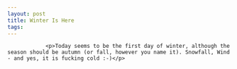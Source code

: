 ```yaml
---
layout: post
title: Winter Is Here
tags:
---
```



                <p>Today seems to be the first day of winter, although the season should be autumn (or fall, however you name it). Snowfall, Wind - and yes, it is fucking cold :-)</p>
